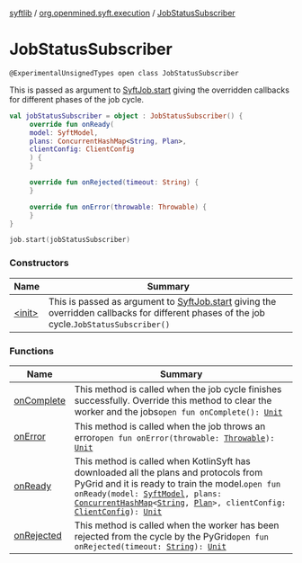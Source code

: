 [syftlib](../../index.md) / [org.openmined.syft.execution](../index.md) / [JobStatusSubscriber](./index.md)

# JobStatusSubscriber

`@ExperimentalUnsignedTypes open class JobStatusSubscriber`

This is passed as argument to [SyftJob.start](../-syft-job/start.md) giving the overridden callbacks for different phases of the job cycle.

``` kotlin
val jobStatusSubscriber = object : JobStatusSubscriber() {
     override fun onReady(
     model: SyftModel,
     plans: ConcurrentHashMap<String, Plan>,
     clientConfig: ClientConfig
     ) {
     }

     override fun onRejected(timeout: String) {
     }

     override fun onError(throwable: Throwable) {
     }
}

job.start(jobStatusSubscriber)
```

### Constructors

| Name | Summary |
|---|---|
| [&lt;init&gt;](-init-.md) | This is passed as argument to [SyftJob.start](../-syft-job/start.md) giving the overridden callbacks for different phases of the job cycle.`JobStatusSubscriber()` |

### Functions

| Name | Summary |
|---|---|
| [onComplete](on-complete.md) | This method is called when the job cycle finishes successfully. Override this method to clear the worker and the jobs`open fun onComplete(): `[`Unit`](https://kotlinlang.org/api/latest/jvm/stdlib/kotlin/-unit/index.html) |
| [onError](on-error.md) | This method is called when the job throws an error`open fun onError(throwable: `[`Throwable`](https://kotlinlang.org/api/latest/jvm/stdlib/kotlin/-throwable/index.html)`): `[`Unit`](https://kotlinlang.org/api/latest/jvm/stdlib/kotlin/-unit/index.html) |
| [onReady](on-ready.md) | This method is called when KotlinSyft has downloaded all the plans and protocols from PyGrid and it is ready to train the model.`open fun onReady(model: `[`SyftModel`](../../org.openmined.syft.proto/-syft-model/index.md)`, plans: `[`ConcurrentHashMap`](https://docs.oracle.com/javase/6/docs/api/java/util/concurrent/ConcurrentHashMap.html)`<`[`String`](https://kotlinlang.org/api/latest/jvm/stdlib/kotlin/-string/index.html)`, `[`Plan`](../-plan/index.md)`>, clientConfig: `[`ClientConfig`](../../org.openmined.syft.networking.datamodels/-client-config/index.md)`): `[`Unit`](https://kotlinlang.org/api/latest/jvm/stdlib/kotlin/-unit/index.html) |
| [onRejected](on-rejected.md) | This method is called when the worker has been rejected from the cycle by the PyGrid`open fun onRejected(timeout: `[`String`](https://kotlinlang.org/api/latest/jvm/stdlib/kotlin/-string/index.html)`): `[`Unit`](https://kotlinlang.org/api/latest/jvm/stdlib/kotlin/-unit/index.html) |
